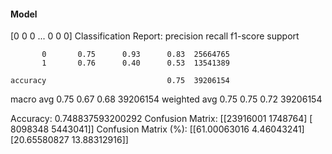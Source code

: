 #### Model
[0 0 0 ... 0 0 0]
Classification Report:
              precision    recall  f1-score   support

           0       0.75      0.93      0.83  25664765
           1       0.76      0.40      0.53  13541389

    accuracy                           0.75  39206154
   macro avg       0.75      0.67      0.68  39206154
weighted avg       0.75      0.75      0.72  39206154

Accuracy: 0.748837593200292
Confusion Matrix:
[[23916001  1748764]
 [ 8098348  5443041]]
Confusion Matrix (%):
[[61.00063016  4.46043241]
 [20.65580827 13.88312916]]
